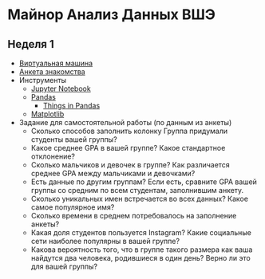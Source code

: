 Майнор Анализ Данных ВШЭ
========================

## Неделя 1

- [Виртуальная машина](https://shad.people.yandex.net/)
- [Анкета знакомства](https://docs.google.com/forms/d/1e_-EB5AOvE4zOgXVN-DGV67tUPxvO8m4B3IVYE4ZAxo/viewform)
- Инструменты
  - [Jupyter Notebook](http://jupyter.org/) 
  - [Pandas](http://pandas.pydata.org/)
    - [Things in Pandas](http://nbviewer.ipython.org/github/rasbt/python_reference/blob/master/tutorials/things_in_pandas.ipynb) 
  - [Matplotlib](http://matplotlib.org/)
 - Задание для самостоятельной работы (по данным из анкеты)
   - Сколько способов заполнить колонку Группа придумали студенты вашей группы?
   - Какое среднее GPA в вашей группе? Какое стандартное отклонение?
   - Сколько мальчиков и девочек в группе? Как различается среднее GPA между мальчиками и девочками?
   - Есть данные по другим группам? Если есть, сравните GPA вашей группы со средним по всем студентам, заполнившим анкету.
   - Сколько уникальных имен встречается во всех данных? Какое самое популярное имя?
   - Сколько времени в среднем потребовалось на заполнение анкеты?
   - Какая доля студентов пользуется Instagram? Какие социальные сети наиболее популярны в вашей группе?
   - Какова вероятность того, что в группе такого размера как ваша найдутся два человека, родившиеся в один день? Верно ли это для вашей группы?
